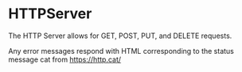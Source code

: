 # HTTPServer

The HTTP Server allows for GET, POST, PUT, and DELETE requests.

Any error messages respond with HTML corresponding to the status message cat from https://http.cat/
